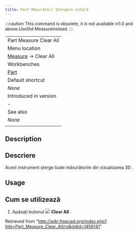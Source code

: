 ```yaml
---
title: Part Măsurători Ștergere totală
---
```

:::caution
This command is obsolete, it is not available in1.0 and above.UseStd Measureinstead.
:::

|  |
| --- |
| Part Measure Clear All |
| Menu location |
| [Measure](/Std_Measure_Menu "Std Measure Menu") → Clear All |
| Workbenches |
| [Part](/Part_Workbench "Part Workbench") |
| Default shortcut |
| *None* |
| Introduced in version |
| - |
| See also |
| *None* |
|  |

## Description

## Descriere

Acest instrument șterge toate măsurătorile din vizualizarea 3D .

## Usage

## Cum se utilizează

1. Apăsați butonul ![](/images/Part_Measure_Clear_All.png) **Clear All** .

Retrieved from "<http://wiki.freecad.org/index.php?title=Part_Measure_Clear_All/ro&oldid=1458141>"